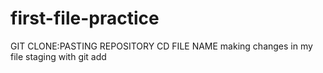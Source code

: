 # first-file-practice
GIT CLONE:PASTING REPOSITORY
CD FILE NAME
making changes in my file
staging with git add

